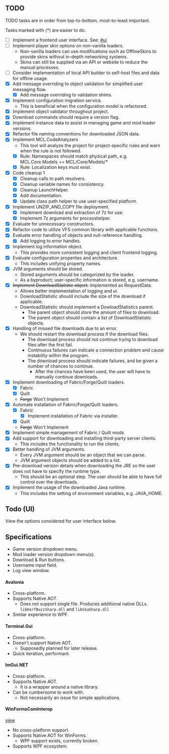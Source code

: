 ## TODO
TODO tasks are in order from top-to-bottom, most-to-least important.

Tasks marked with (*) are easier to do.

- [ ] Implement a frontend user interface. See: [#ui](#ui)
- [ ] Implement player skin options on non-vanilla loaders.
    - Non-vanilla loaders can use modifications such as OfflineSkins to provide skins without in-depth networking systems.
    - Skins can still be supplied via an API or website to reduce the manual processes.
- [ ] Consider implementation of local API builder to self-host files and data for offline usage.
- [x] Add message overriding to object validation for simplified user messaging flow.
    - [x] Add message overriding to validation shims.
- [x] Implement configuration migration service.
    - This is beneficial when the configuration model is refactored.
- [x] Implement object validator throughout project.
- [x] Download commands should require a version flag.
- [x] Implement instance data to assist in managing game and mod loader versions.
- [x] Refactor file naming conventions for downloaded JSON data. 
- [x] Implement MCL.CodeAnalyzers
    - This tool will analyze the project for project-specific rules and warn when the rule is not followed.
    - [x] Rule: Namespaces should match physical path, e.g. MCL.Core.Models == MCL/Core/Models/*
    - [x] Rule: Localization keys must exist.
- [x] Code cleanup 1
    - [x] Cleanup calls to path resolvers.
    - [x] Cleanup variable names for consistency.
    - [x] Cleanup LaunchHelper.
    - [x] Add documentation.
    - [x] Update class path helper to use user-specified platform.
- [x] Implement UNZIP_AND_COPY file deployment.
    - [x] Implement download and extraction of 7z for use.
    - [x] Implement 7z arguments for processhelper.
- [x] Evaluate for unnecessary constructors.
- [x] Refactor code to utilize VFS common library with applicable functions.
- [x] Evaluate error handling of objects and null-reference handling.
    - [x] Add logging to error handles.
- [x] Implement log information object.
    - This provides more consistent logging and client frontend logging.
- [x] Evaluate configuration properties and architecture.
    - This includes unifying property names.
- [x] JVM arguments should be stored.
    - Stored arguments should be categorized by the loader.
    - As a byproduct; user-specific information is stored, e.g. username.
- [x] ~~Implement DownloadStatistic object.~~ Implemented as RequestData.
    - Allows better implementation of logging and ui.
    - DownloadStatistic should include the size of the download if applicable.
    - DownloadStatistic should implement a DowloadStatistics parent.
        - The parent object should store the amount of files to download.
        - The parent object should contain a list of DownloadStatistic objects.
- [x] Handling of missed file downloads due to an error.
    - We should restart the download process if the download files.
        - The download process should not continue trying to download files after the first fail.
        - Continuous failures can indicate a connection problem and cause instability within the program.
        - The download process should indicate failures, and be given a number of chances to continue.
            - After the chances have been used, the user will have to manually continue downloads.
- [x] Implement downloading of Fabric/Forge/Quilt loaders.
    - [x] Fabric
    - [x] Quilt
    - ~~Forge~~ Won't Implement
- [x] Automate installation of Fabric/Forge/Quilt loaders.
    - [x] Fabric
        - [x] Implement installation of Fabric via installer.
    - [x]  Quilt
    - ~~Forge~~ Won't Implement
- [x] Implement simple management of Fabric / Quilt mods.
- [x] Add support for downloading and installing third-party server clients.
    - This includes the functionality to run the clients.
- [x] Better handling of JVM arguments.
    - Every JVM argument should be an object that we can parse.
    - JVM argument objects should be added to a list.
- [x] Pre-download version details when downloading the JRE so the user does not have to specify the runtime type.
    - This should be an optional step. The user should be able to have full control over the downloads.
- [x] Implement the usage of the downloaded Java runtime.
    - This includes the setting of environment variables, e.g. JAVA_HOME.

## Todo (UI)
View the options considered for user interface below.

## Specifications
- Game version dropdown menu.
- Mod loader version dropdown menu(s).
- Download & Run buttons.
- Username input field.
- Log view window.

#### Avalonia
- Cross-platform.
- Supports Native AOT.
    - Does not support single file. Produces additional native DLLs. `libHarfBuzzSharp.dll` and `libSkaSharp.dll`
- Similar experience to WPF.

#### Terminal.Gui
- Cross-platform.
- Doesn't support Native AOT.
    - Supposedly planned for later release.
- Quick iteration, performant.

#### ImGui.NET
- Cross-platform.
- Supports Native AOT.
    - It is a wrapper around a native library.
- Can be cumbersome to work with.
    - Not necessarily an issue for simple applications.

#### WinFormsComInterop 
[view](https://github.com/kant2002/WinFormsComInterop)
- No cross-platform support.
- Supports Native AOT for WinForms.
    - WPF support exists, currently broken.
- Supports WPF ecosystem.